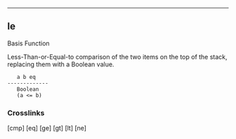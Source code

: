 ------------------------------------------------------------------------

## le

Basis Function


Less-Than-or-Equal-to comparison of the two items on the top of the
stack, replacing them with a Boolean value.

       a b eq
    -------------
       Boolean
       (a <= b)

### Crosslinks

[cmp]
[eq]
[ge]
[gt]
[lt]
[ne]
